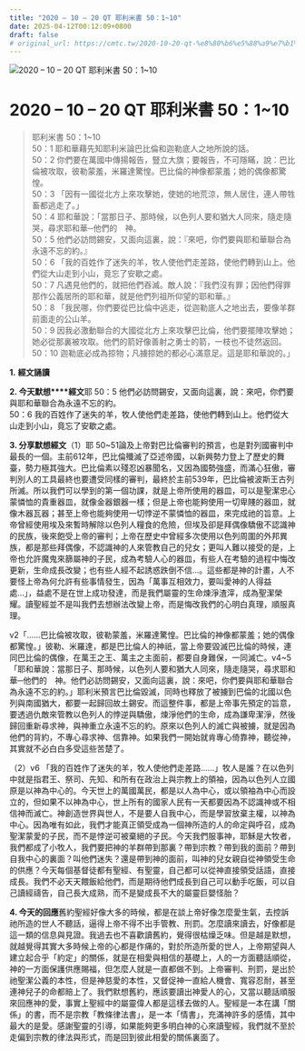 ```yaml
---
title: "2020 – 10 – 20 QT 耶利米書 50：1~10"
date: 2025-04-12T00:12:09+0800
draft: false
# original_url: https://cmtc.tw/2020-10-20-qt-%e8%80%b6%e5%88%a9%e7%b1%b3%e6%9b%b8-50%ef%bc%9a110
---
```


![2020 – 10 – 20 QT 耶利米書 50：1~10](/images/qt.jpg   "2020 – 10 – 20 QT 耶利米書 50：1~10")

# 2020 – 10 – 20 QT 耶利米書 50：1~10

> 耶利米書 50：1~10  
> 50：1 耶和華藉先知耶利米論巴比倫和迦勒底人之地所說的話。  
> 50：2 你們要在萬國中傳揚報告，豎立大旗；要報告，不可隱瞞，說：巴比倫被攻取，彼勒蒙羞，米羅達驚惶。巴比倫的神像都蒙羞；她的偶像都驚惶。  
> 50：3 「因有一國從北方上來攻擊她，使她的地荒涼，無人居住，連人帶牲畜都逃走了。」  
> 50：4 耶和華說：「當那日子、那時候，以色列人要和猶大人同來，隨走隨哭，尋求耶和華─他們的　神。  
> 50：5 他們必訪問錫安，又面向這裏，說：『來吧，你們要與耶和華聯合為永遠不忘的約。』  
> 50：6 「我的百姓作了迷失的羊，牧人使他們走差路，使他們轉到山上。他們從大山走到小山，竟忘了安歇之處。  
> 50：7 凡遇見他們的，就把他們吞滅。敵人說：『我們沒有罪；因他們得罪那作公義居所的耶和華，就是他們列祖所仰望的耶和華。』  
> 50：8 「我民哪，你們要從巴比倫中逃走，從迦勒底人之地出去，要像羊群前面走的公山羊。  
> 50：9 因我必激動聯合的大國從北方上來攻擊巴比倫，他們要擺陣攻擊她；她必從那裏被攻取。他們的箭好像善射之勇士的箭，一枝也不徒然返回。  
> 50：10 迦勒底必成為掠物；凡擄掠她的都必心滿意足。這是耶和華說的。」

**1.** **經文誦讀**

**2. 今天默想****經文**耶 50：5 他們必訪問錫安，又面向這裏，說：來吧，你們要與耶和華聯合為永遠不忘的約。  
50：6 我的百姓作了迷失的羊，牧人使他們走差路，使他們轉到山上。他們從大山走到小山，竟忘了安歇之處。

**3. 分享默想經文**（1）耶 50~51論及上帝對巴比倫審判的預言，也是對列國審判中最長的一個。主前612年，巴比倫殲滅了亞述帝國，以新興勢力登上了歷史的舞臺，勢力極其強大。巴比倫素以殘忍凶暴聞名，又因為國勢強盛，而滿心狂傲，審判別人的工具最終也要遭受同樣的審判，最終於主前539年，巴比倫被波斯王古列所滅。所以我們可以學到的第一個功課，就是上帝所使用的器皿，可以是聖潔忠心蒙憐恤的貴重器皿，就像金器銀器一樣；但是上帝也能夠使用一切卑賤的器皿，就像木器瓦器；甚至上帝也能夠使用一切悖逆不蒙憐恤的器皿，來完成祂的旨意。上帝曾經使用埃及來暫時解除以色列人糧食的危險，但埃及卻是拜偶像驕傲不認識神的民族，後來飽受上帝的審判；上帝在歷史中曾經多次使用以色列周圍的外邦異族，都是那些拜偶像，不認識神的人來管教自己的兒女；更叫人難以接受的是，上帝也允許魔鬼來篩屬神的子民，成為考驗人心的器皿，有些人在考驗的過程中悔改更新，生命成長改變；也有些人經不起誘惑跌倒不信…。這些都是神的計畫，人不要怪上帝為何允許有些事情發生，因為「萬事互相效力，要叫愛神的人得益處…」，益處不是在世上成功發達，而是我們屬靈的生命煉淨渣滓，成為聖潔榮耀。讀聖經並不是叫我們去想辦法改變上帝，而是悔改我們的心明白真理，順服真理。

v2「……巴比倫被攻取，彼勒蒙羞，米羅達驚惶。巴比倫的神像都蒙羞；她的偶像都驚惶。」彼勒、米羅達，都是巴比倫人的神祇，當上帝要毀滅巴比倫的時候，連同巴比倫的偶像，在萬王之王、萬主之主面前，都要自身難保，一同滅亡。v4~5「耶和華說：當那日子、那時候，以色列人要和猶大人同來，隨走隨哭，尋求耶和華─他們的　神。他們必訪問錫安，又面向這裏，說：來吧，你們要與耶和華聯合為永遠不忘的約。」耶利米預言巴比倫毀滅，同時也釋放了被擄到巴倫的北國以色列與南國猶大，都要一起歸回故土錫安。而這整件事，都是上帝事先預定的旨意，要透過仇敵來管教以色列人的悖逆與驕傲，煉淨他們的生命，成為謙卑潔淨，然後歸回重新尋求神，與神重立永遠不忘的約。原來以色列人的滅亡與被擄，就是因為他們的背約，不專心尋求神、信靠神。如果我們一開始就肯專心倚靠神，聽從神，其實就不必白白多受這些苦楚了。

（2）v6 「我的百姓作了迷失的羊，牧人使他們走差路……」牧人是誰？在以色列中就是指君王、祭司、先知、和所有在政治上與宗教上的領袖，因為以色列人立國原是以神為中心的。今天世上的萬國萬民，都是以人為中心，或以領袖為中心而設立的，但如果不以神為中心，世上所有的國家人民有一天都要因為不認識神或不相信神而滅亡。神創造世界與世人，不是要人自我中心，而是學習放棄主權，以神為中心。因為唯有如此，我們才能真正領受成為一個神所造的人的命定與呼召，成為聖潔蒙愛的子民，而不是悖逆可被棄絕的子民。今天我們服事神，耶穌是大牧者，我們都成了小牧人，我們要把神的羊群帶到那裏？帶到宗教？帶到我的面前？帶到自我中心的裏面？叫他們迷失？還是帶到神的面前，叫神的兒女親自從神領受生命的供應？今天每個基督徒都有聖經、有聖靈，自己都可以從神直接領受話語，直接成長。我們不必天天餵飯給他們，而是期待他們成長到自己可以動手吃飯，可以自己讀經禱告，自己長大成熟，而不是變成長不大的屬靈巨嬰怪胎？

**4. 今天的回應**舊約聖經好像大多的時候，都是在談上帝好像怎麼愛生氣，去控訴祂所造的世人不聽話，逼得上帝不得不出手管教、刑罰。怎麼讀來讀去，好像都是這一類的信息與見證。我過去也不喜歡讀舊約，覺得很枯燥乏味。但是越是默想，就越覺得其實大多時候上帝的心都是作痛的，對於所造所愛的世人，上帝期望與人建立起合乎「約定」的關係，就是在相愛與相信的基礎上，人的一方面聽話順從，神的一方面保護供應賜福，但怎麼人就是一直都做不到。上帝審判、刑罰，是出於祂聖潔公義的本性，但是神慈愛的本性，又督促神一直給人機會、寬容忍耐，甚至連神兒子的命都賠上了。我們默想舊約，應該要讀出神愛人的心，又當以聽話順服來回應神的愛，事實上聖經中的屬靈偉人都是這樣去做的人。聖經是一本在講「關係」的書，而不是宗教「教條律法書」，是一本「情書」，充滿神許多的感情，其中最大的是愛。感謝聖靈的引導，如果能夠更多明白神的心來讀聖經，我們就不至於走偏到宗教的律法與形式，而是回到彼此相愛的關係裏面了。